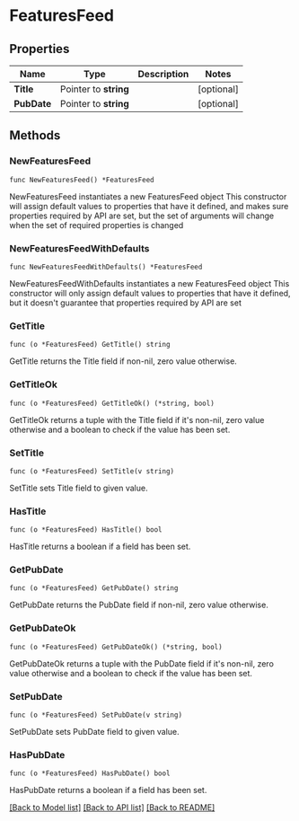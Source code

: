 # FeaturesFeed

## Properties

Name | Type | Description | Notes
------------ | ------------- | ------------- | -------------
**Title** | Pointer to **string** |  | [optional] 
**PubDate** | Pointer to **string** |  | [optional] 

## Methods

### NewFeaturesFeed

`func NewFeaturesFeed() *FeaturesFeed`

NewFeaturesFeed instantiates a new FeaturesFeed object
This constructor will assign default values to properties that have it defined,
and makes sure properties required by API are set, but the set of arguments
will change when the set of required properties is changed

### NewFeaturesFeedWithDefaults

`func NewFeaturesFeedWithDefaults() *FeaturesFeed`

NewFeaturesFeedWithDefaults instantiates a new FeaturesFeed object
This constructor will only assign default values to properties that have it defined,
but it doesn't guarantee that properties required by API are set

### GetTitle

`func (o *FeaturesFeed) GetTitle() string`

GetTitle returns the Title field if non-nil, zero value otherwise.

### GetTitleOk

`func (o *FeaturesFeed) GetTitleOk() (*string, bool)`

GetTitleOk returns a tuple with the Title field if it's non-nil, zero value otherwise
and a boolean to check if the value has been set.

### SetTitle

`func (o *FeaturesFeed) SetTitle(v string)`

SetTitle sets Title field to given value.

### HasTitle

`func (o *FeaturesFeed) HasTitle() bool`

HasTitle returns a boolean if a field has been set.

### GetPubDate

`func (o *FeaturesFeed) GetPubDate() string`

GetPubDate returns the PubDate field if non-nil, zero value otherwise.

### GetPubDateOk

`func (o *FeaturesFeed) GetPubDateOk() (*string, bool)`

GetPubDateOk returns a tuple with the PubDate field if it's non-nil, zero value otherwise
and a boolean to check if the value has been set.

### SetPubDate

`func (o *FeaturesFeed) SetPubDate(v string)`

SetPubDate sets PubDate field to given value.

### HasPubDate

`func (o *FeaturesFeed) HasPubDate() bool`

HasPubDate returns a boolean if a field has been set.


[[Back to Model list]](../README.md#documentation-for-models) [[Back to API list]](../README.md#documentation-for-api-endpoints) [[Back to README]](../README.md)


